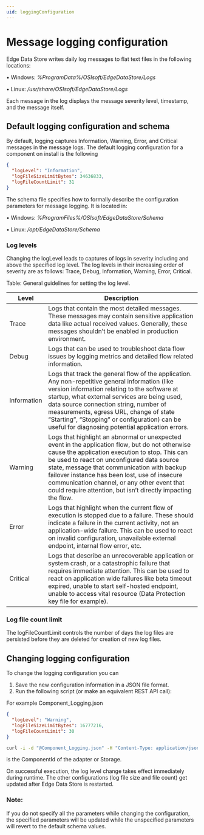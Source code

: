```yaml
---
uid: loggingConfiguration
---
```


# Message logging configuration
Edge Data Store writes daily log messages to flat text files in the following locations:

• Windows: *%ProgramData%/OSIsoft/EdgeDataStore/Logs*

• Linux: */usr/share/OSIsoft/EdgeDataStore/Logs*

Each message in the log displays the message severity level, timestamp, and the message itself.

## Default logging configuration and schema
By default, logging captures Information, Warning, Error, and Critical messages in the message logs.
The default logging configuration for a component on install is the following
```json
{
  "logLevel": "Information",
  "logFileSizeLimitBytes": 34636833,
  "logFileCountLimit": 31   
}
```

The schema file specifies how to formally describe the configuration parameters for message logging. 
It is located in:

• Windows: *%ProgramFiles%/OSIsoft/EdgeDataStore/Schema*

• Linux: */opt/EdgeDataStore/Schema*

### Log levels
Changing the logLevel leads to captures of logs in severity including and above the specified log level. The log levels in their increasing order of severity are as follows: Trace, Debug, Information, Warning, Error, Critical.

Table: General guidelines for setting the log level.

| **Level**                | **Description**|      
|--------------------------|-----------|
|Trace         | Logs that contain the most detailed messages. These messages may contain sensitive application data like actual received values. Generally, these messages shouldn’t be enabled in production environment. |
| Debug | Logs that can be used to troubleshoot data flow issues by logging metrics and detailed flow related information. |
| Information | Logs that track the general flow of the application. Any non-repetitive general information (like version information relating to the software at startup, what external services are being used, data source connection string, number of measurements, egress URL, change of state “Starting”, “Stopping” or configuration) can be useful for diagnosing potential application errors.  |
| Warning | Logs that highlight an abnormal or unexpected event in the application flow, but do not otherwise cause the application execution to stop. This can be used to react on unconfigured data source state, message that communication with backup failover instance has been lost, use of insecure communication channel, or any other event that could require attention, but isn’t directly impacting the flow. |
| Error | Logs that highlight when the current flow of execution is stopped due to a failure. These should indicate a failure in the current activity, not an application-wide failure. This can be used to react on invalid configuration, unavailable external endpoint, internal flow error, etc.|
| Critical | Logs that describe an unrecoverable application or system crash, or a catastrophic failure that requires immediate attention. This can be used to react on application wide failures like beta timeout expired, unable to start self-hosted endpoint, unable to access vital resource (Data Protection key file for example). |

### Log file count limit
The logFileCountLimit controls the number of days the log files are persisted before they are deleted for creation of new log files. 

## Changing logging configuration
To change the logging configuration you can 

1. Save the new configuration information in a JSON file format.
2. Run the following script (or make an equivalent REST API call):

For example Component_Logging.json
```json
{
  "logLevel": "Warning",
  "logFileSizeLimitBytes": 16777216,
  "logFileCountLimit": 30   
}
```


```bash
curl -i -d "@Component_Logging.json" -H "Content-Type: application/json" -X PUT http://localhost:5590/api/v1/configuration/<ComponentId>/Logging
```

<ComponentId> is the ComponentId of the adapter or Storage.

On successful execution, the log level change takes effect immediately during runtime. The other configurations (log file size and file count) get updated after Edge Data Store is restarted. 

### **Note:** 
If you do not specify all the parameters while changing the configuration, the specified parameters will be updated while the unspecified parameters will revert to the default schema values. 
